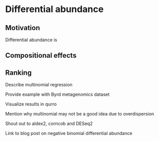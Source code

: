 # Differential abundance

## Motivation

Differential abundance is

## Compositional effects

## Ranking

Describe multinomial regression

Provide example with Byrd metagenomics dataset

Visualize results in qurro

Mention why multinomial may not be a good idea due to overdispersion

Shout out to aldex2, corncob and DESeq2

Link to blog post on negative binomial differential abundance

